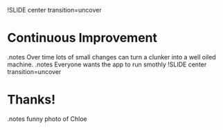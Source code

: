 !SLIDE center transition=uncover
# Continuous Improvement
  .notes Over time lots of small changes can turn a clunker into a well oiled machine.
  .notes Everyone wants the app to run smothly
!SLIDE center transition=uncover
# Thanks!
  .notes funny photo of Chloe
